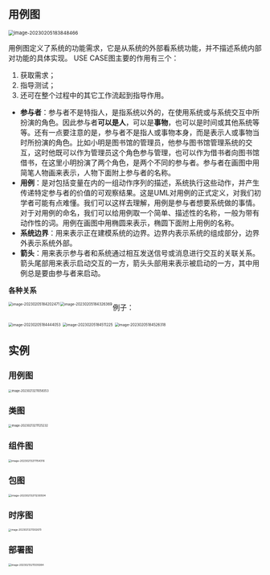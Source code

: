 ## 用例图

<img src="C:\Users\Lenovo\AppData\Roaming\Typora\typora-user-images\image-20230205183848466.png" alt="image-20230205183848466" style="zoom: 67%;" />







用例图定义了系统的功能需求，它是从系统的外部看系统功能，并不描述系统内部对功能的具体实现。
USE CASE图主要的作用有三个：

1. 获取需求；
2. 指导测试；
3. 还可在整个过程中的其它工作流起到指导作用。

- **参与者**：参与者不是特指人，是指系统以外的，在使用系统或与系统交互中所扮演的角色。因此参与者**可以是人**，可以是**事物**，也可以是时间或其他系统等等。还有一点要注意的是，参与者不是指人或事物本身，而是表示人或事物当时所扮演的角色。比如小明是图书馆的管理员，他参与图书馆管理系统的交互，这时他既可以作为管理员这个角色参与管理，也可以作为借书者向图书馆借书，在这里小明扮演了两个角色，是两个不同的参与者。参与者在画图中用简笔人物画来表示，人物下面附上参与者的名称。
- **用例**：是对包括变量在内的一组动作序列的描述，系统执行这些动作，并产生传递特定参与者的价值的可观察结果。这是UML对用例的正式定义，对我们初学者可能有点难懂。我们可以这样去理解，用例是参与者想要系统做的事情。对于对用例的命名，我们可以给用例取一个简单、描述性的名称，一般为带有动作性的词。用例在画图中用椭圆来表示，椭圆下面附上用例的名称。
- **系统边界**：用来表示正在建模系统的边界。边界内表示系统的组成部分，边界外表示系统外部。
- **箭头**：用来表示参与者和系统通过相互发送信号或消息进行交互的关联关系。箭头尾部用来表示启动交互的一方，箭头头部用来表示被启动的一方，其中用例总是要由参与者来启动。





**各种关系**

<img src="C:\Users\Lenovo\AppData\Roaming\Typora\typora-user-images\image-20230205184202471.png" alt="image-20230205184202471" style="zoom:50%;" align="left"/>





<img src="C:\Users\Lenovo\AppData\Roaming\Typora\typora-user-images\image-20230205184326369.png" alt="image-20230205184326369" style="zoom:50%;" align="left"/>



例子：

<img src="C:\Users\Lenovo\AppData\Roaming\Typora\typora-user-images\image-20230205184444053.png" alt="image-20230205184444053" style="zoom:50%;" />





<img src="C:\Users\Lenovo\AppData\Roaming\Typora\typora-user-images\image-20230205184511225.png" alt="image-20230205184511225" style="zoom:50%;" />

<img src="C:\Users\Lenovo\AppData\Roaming\Typora\typora-user-images\image-20230205184526318.png" alt="image-20230205184526318" style="zoom:50%;" />









## 实例

### 用例图

<img src="C:/Users/Lenovo/AppData/Roaming/Typora/typora-user-images/image-20230213211058353.png" alt="image-20230213211058353" style="zoom:40%;" />



### 类图

<img src="C:/Users/Lenovo/AppData/Roaming/Typora/typora-user-images/image-20230213211125232.png" alt="image-20230213211125232" style="zoom:40%;" />



### 组件图

<img src="C:/Users/Lenovo/AppData/Roaming/Typora/typora-user-images/image-20230213211154316.png" alt="image-20230213211154316" style="zoom:37%;" />

### 包图

<img src="C:/Users/Lenovo/AppData/Roaming/Typora/typora-user-images/image-20230213211230504.png" alt="image-20230213211230504" style="zoom:37%;" />



### 时序图

<img src="C:/Users/Lenovo/AppData/Roaming/Typora/typora-user-images/image-20230213211302670.png" alt="image-20230213211302670" style="zoom:33%;" />



### 部署图

<img src="C:/Users/Lenovo/AppData/Roaming/Typora/typora-user-images/image-20230213211335084.png" alt="image-20230213211335084" style="zoom:35%;" />



